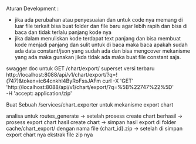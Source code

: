 Aturan Development :

- jika ada perubahan atau penyesuaian dan untuk code nya memang di luar file terkait bisa buat folder dan file baru agar lebih rapih dan bisa di baca dan tidak terlalu panjang kode nya
- jika dalam menuliskan kode terdapat text panjang dan bisa membuat kode menjadi panjang dan sulit untuk di baca maka baca apakah sudah ada data constant/json yang sudah ada dan bisa mengcover mekanisme yang ada maka gunakan jikda tidak ada maka buat file constant saja.

swagger doc untuk GET /chart/export/ superset versi terbaru
http://localhost:8088/api/v1/chart/export/?q=!(747)&token=ic64cnkhI4ByRoFssJAFm
curl -X 'GET' \
 'http://localhost:8088/api/v1/chart/export/?q=%5B%22747%22%5D' \
 -H 'accept: application/zip'

Buat Sebuah /services/chart_exporter
untuk mekanisme export chart

analisa untuk routes_generate
->
setelah prosess create chart berhasil
->
prosess export chart hasil create chart
->
simpan hasil export di folder cache/chart_export/ dengan nama file {chart_id}.zip
->
setelah di simpan export chart nya ekstrak file zip nya
